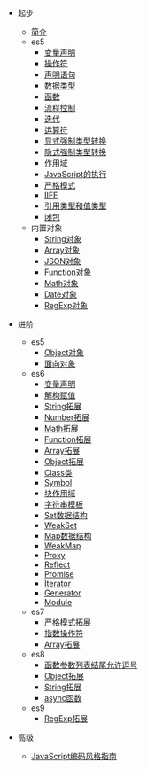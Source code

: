 * 起步
  * [简介](README.md)
  * es5
    * [变量声明](es5-variable.md)
    * [操作符](es5-operator.md)
    * [声明语句](es5-statements.md)
    * [数据类型](es5-datatype.md)
    * [函数](es5-function.md)
    * [流程控制](es5-controls.md)
    * [迭代](es5-iteration.md)
    * [运算符](es5-character.md)
    * [显式强制类型转换](es5-exp-conversions.md)
    * [隐式强制类型转换](es5-imp-conversions.md)
    * [作用域](es5-scope.md)
    * [JavaScript的执行](es5-js-execution.md)
    * [严格模式](es5-strict.md)
    * [IIFE](es5-iife.md)
    * [引用类型和值类型](es5-valuetype.md)
    * [闭包](es5-closure.md)
  * 内置对象
    * [String对象](es5-string.md)
    * [Array对象](es5-array.md)
    * [JSON对象](es5-json.md)
    * [Function对象](es5-function2.md)
    * [Math对象](es5-math.md)
    * [Date对象](es5-date.md)
    * [RegExp对象](es5-regexp.md)

* 进阶
  * es5
    * [Object对象](es5-object.md)
    * [面向对象](es5-object-oriented.md)
  * es6
    * [变量声明](es6-variable.md)
    * [解构赋值](es6-destructuring.md)
    * [String拓展](es6-string.md)
    * [Number拓展](es6-number.md)
    * [Math拓展](es6-math.md)
    * [Function拓展](es6-function.md)
    * [Array拓展](es6-array.md)
    * [Object拓展](es6-object.md)
    * [Class类](es6-class.md)
    * [Symbol](es6-symbol.md)
    * [块作用域](es6-block-scope.md)
    * [字符串模板](es6-template.md)
    * [Set数据结构](es6-set.md)
    * [WeakSet](es6-weakset.md)
    * [Map数据结构](es6-map.md)
    * [WeakMap](es6-weakmap.md)
    * [Proxy](es6-proxy.md)
    * [Reflect](es6-reflect.md)
    * [Promise](es6-promise.md)
    * [Iterator](es6-iterator.md)
    * [Generator](es6-generator.md)
    * [Module](es6-module.md)
  * es7
    * [严格模式拓展](es7.strict.md)
    * [指数操作符](es7-operator.md)
    * [Array拓展](es7-array.md)
  * es8
    * [函数参数列表结尾允许逗号](es8-function.md)
    * [Object拓展](es8-object.md)
    * [String拓展](es8-string.md)
    * [async函数](es8-async.md)
  * es9
    * [RegExp拓展](es9-regexp.md)

* 高级
  * [JavaScript编码风格指南](coding-style.md)

